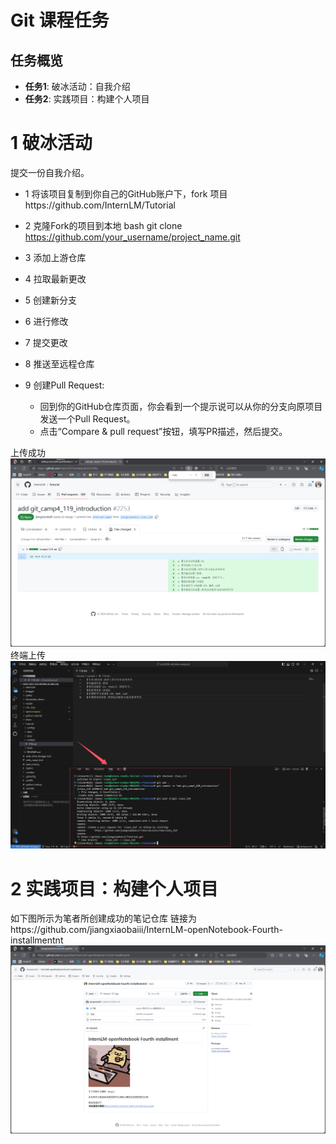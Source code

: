 # Git 课程任务

## 任务概览

- **任务1**: 破冰活动：自我介绍
- **任务2**: 实践项目：构建个人项目

# 1 破冰活动
提交一份自我介绍。
- 1 将该项目复制到你自己的GitHub账户下，fork 项目https://github.com/InternLM/Tutorial
- 2 克隆Fork的项目到本地
bash
git clone https://github.com/your_username/project_name.git

- 3 添加上游仓库
- 4 拉取最新更改
- 5 创建新分支
- 6 进行修改
- 7 提交更改
- 8 推送至远程仓库
- 9 创建Pull Request:
  - 回到你的GitHub仓库页面，你会看到一个提示说可以从你的分支向原项目发送一个Pull Request。
  - 点击“Compare & pull request”按钮，填写PR描述，然后提交。

上传成功
![image1](pr.png)
终端上传
![image2](1.png)

# 2 实践项目：构建个人项目
如下图所示为笔者所创建成功的笔记仓库
链接为https://github.com/jiangxiaobaiii/InternLM-openNotebook-Fourth-installmentnt
![image3](仓库创建.png)
